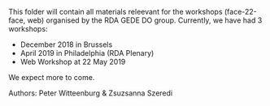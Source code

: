 This folder will contain all materials releevant for the workshops (face-22-face, web) organised by the RDA GEDE DO group. 
Currently, we have had 3 workshops: 
- December 2018 in Brussels
- April 2019 in Philadelphia (RDA Plenary)
- Web Workshop at 22 May 2019

We expect more to come.

Authors: Peter Witteenburg & Zsuzsanna Szeredi
